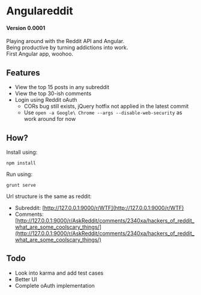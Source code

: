 # Angulareddit

#### Version 0.0001

Playing around with the Reddit API and Angular.  
Being productive by turning addictions into work.  
First Angular app, woohoo.

## Features
- View the top 15 posts in any subreddit
- View the top 30-ish comments
- Login using Reddit oAuth
  - CORs bug still exists, jQuery hotfix not applied in the latest commit
  - Use `open -a Google\ Chrome --args --disable-web-security` as work around for now

## How?
Install using:
```tsh
npm install
```

Run using:
```tsh
grunt serve
```

Url structure is the same as reddit:  

- Subreddit: [http://127.0.0.1:9000/r/WTF](http://127.0.0.1:9000/r/WTF)
- Comments: [http://127.0.0.1:9000/r/AskReddit/comments/2340xa/hackers_of_reddit_what_are_some_coolscary_things/](http://127.0.0.1:9000/r/AskReddit/comments/2340xa/hackers_of_reddit_what_are_some_coolscary_things/)

## Todo
- Look into karma and add test cases
- Better UI
- Complete oAuth implementation
